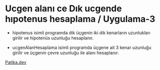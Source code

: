 # Ucgen alanı ce Dık ucgende hıpotenus hesaplama / Uygulama-3

* hipotenus isimli programda dik üçgenin iki dik kenarların uzunlukları girilir ve hipotenüs uzunluğu hesaplanır.

* ucgenAlanHesaplama isimli programda üçgene ait 3 kenar uzunluğu girilir ve üçgenin çevre uzunluğu ile alanı hesaplanır.

[Patika.dev](https://www.patika.dev)